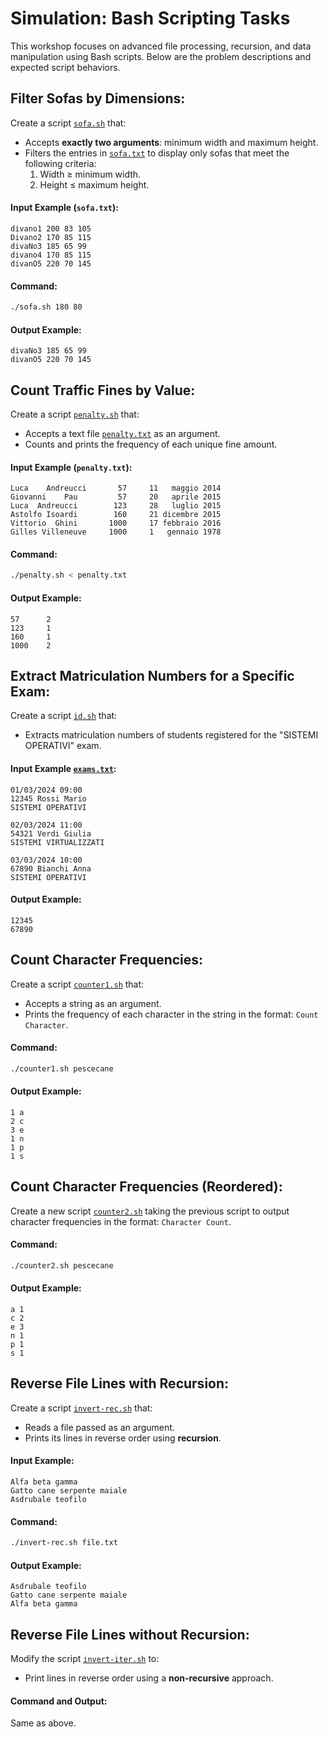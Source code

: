 # Simulation: Bash Scripting Tasks

This workshop focuses on advanced file processing, recursion, and data manipulation using Bash scripts. Below are the problem descriptions and expected script behaviors.

## Filter Sofas by Dimensions:
Create a script [`sofa.sh`](./code/sofa.sh) that:  
- Accepts **exactly two arguments**: minimum width and maximum height.  
- Filters the entries in [`sofa.txt`](./code/sofa.txt) to display only sofas that meet the following criteria:  
  1. Width ≥ minimum width.  
  2. Height ≤ maximum height.

#### Input Example (`sofa.txt`):  
```plaintext
divano1 200 83 105
Divano2 170 85 115
divaNo3 185 65 99
divano4 170 85 115
divanO5 220 70 145
```

#### Command:  
```bash
./sofa.sh 180 80
```

#### Output Example:  
```plaintext
divaNo3 185 65 99
divanO5 220 70 145
```

## Count Traffic Fines by Value:
Create a script [`penalty.sh`](./code/penalty.sh) that:  
- Accepts a text file [`penalty.txt`](./code/penalty.txt) as an argument.  
- Counts and prints the frequency of each unique fine amount.

#### Input Example (`penalty.txt`):  
```plaintext
Luca    Andreucci       57     11   maggio 2014
Giovanni    Pau         57     20   aprile 2015
Luca  Andreucci        123     28   luglio 2015
Astolfo Isoardi        160     21 dicembre 2015
Vittorio  Ghini       1000     17 febbraio 2016
Gilles Villeneuve     1000     1   gennaio 1978
```

#### Command:  
```bash
./penalty.sh < penalty.txt
```

#### Output Example:  
```plaintext
57      2
123     1
160     1
1000    2
```

## Extract Matriculation Numbers for a Specific Exam:
Create a script [`id.sh`](./code/id.sh) that:  
- Extracts matriculation numbers of students registered for the "SISTEMI OPERATIVI" exam.  

#### Input Example [`exams.txt`](./code/exams.txt):  
```plaintext
01/03/2024 09:00
12345 Rossi Mario
SISTEMI OPERATIVI

02/03/2024 11:00
54321 Verdi Giulia
SISTEMI VIRTUALIZZATI

03/03/2024 10:00
67890 Bianchi Anna
SISTEMI OPERATIVI
```

#### Output Example:  
```plaintext
12345
67890
```

## Count Character Frequencies:
Create a script [`counter1.sh`](./code/counter1.sh) that:  
- Accepts a string as an argument.  
- Prints the frequency of each character in the string in the format: `Count Character`.  

#### Command:  
```bash
./counter1.sh pescecane
```

#### Output Example:  
```plaintext
1 a
2 c
3 e
1 n
1 p
1 s
```

## Count Character Frequencies (Reordered):
Create a new script [`counter2.sh`](./code/counter2.sh) taking the previous script to output character frequencies in the format: `Character Count`. 

#### Command:  
```bash
./counter2.sh pescecane
```

#### Output Example:  
```plaintext
a 1
c 2
e 3
n 1
p 1
s 1
```

## Reverse File Lines with Recursion:
Create a script [`invert-rec.sh`](./code/invert-rec.sh) that:  
- Reads a file passed as an argument.  
- Prints its lines in reverse order using **recursion**.  

#### Input Example:  
```plaintext
Alfa beta gamma
Gatto cane serpente maiale
Asdrubale teofilo
```

#### Command:  
```bash
./invert-rec.sh file.txt
```

#### Output Example:  
```plaintext
Asdrubale teofilo
Gatto cane serpente maiale
Alfa beta gamma
```

## Reverse File Lines without Recursion:
Modify the script [`invert-iter.sh`](./code/invert-iter.sh) to:  
- Print lines in reverse order using a **non-recursive** approach.  

#### Command and Output: 
Same as above.
